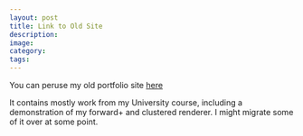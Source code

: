 ```yaml
---
layout: post
title: Link to Old Site
description:
image:
category:
tags:
---
```


You can peruse my old portfolio site [here](https://tonykingston.github.io/old/)

It contains mostly work from my University course, including a demonstration of my forward+ and clustered renderer. I might migrate some of it over at some point.